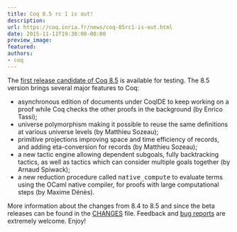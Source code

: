```yaml
---
title: Coq 8.5 rc 1 is out!
description:
url: https://coq.inria.fr/news/coq-85rc1-is-out.html
date: 2015-11-11T19:30:00-00:00
preview_image:
featured:
authors:
- coq
---
```



The <a href="https://coq.inria.fr/coq-85">first release candidate of Coq 8.5</a> is available for
testing. The 8.5 version brings several major features to Coq:

<ul>
<li>asynchronous edition of documents under CoqIDE to keep working on a proof
  while Coq checks the other proofs in the background (by Enrico Tassi);</li>
<li>universe polymorphism making it possible to reuse the same definitions at
  various universe levels (by Matthieu Sozeau);</li>
<li>primitive projections improving space and time efficiency of records, and
  adding eta-conversion for records (by Matthieu Sozeau);</li>
 <li>a new tactic engine allowing dependent subgoals, fully backtracking
  tactics, as well as tactics which can consider multiple goals together (by
  Arnaud Spiwack);</li>
<li>a new reduction procedure called <tt>native_compute</tt> to evaluate terms
  using the OCaml native compiler, for proofs with large computational
  steps (by Maxime D&eacute;n&egrave;s).</li>
</ul>

More information about the changes from 8.4 to 8.5 and since the
beta releases can be found in the
<a href="https://coq.inria.fr/distrib/V8.5rc1/CHANGES">CHANGES</a> file. Feedback and
<a href="https://coq.inria.fr/bugs">bug reports</a> are extremely welcome. Enjoy!  
 

